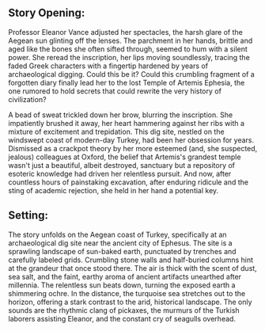 ## Story Opening:

Professor Eleanor Vance adjusted her spectacles, the harsh glare of the Aegean sun glinting off the lenses. The parchment in her hands, brittle and aged like the bones she often sifted through, seemed to hum with a silent power. She reread the inscription, her lips moving soundlessly, tracing the faded Greek characters with a fingertip hardened by years of archaeological digging. Could this be it? Could this crumbling fragment of a forgotten diary finally lead her to the lost Temple of Artemis Ephesia, the one rumored to hold secrets that could rewrite the very history of civilization?

A bead of sweat trickled down her brow, blurring the inscription. She impatiently brushed it away, her heart hammering against her ribs with a mixture of excitement and trepidation. This dig site, nestled on the windswept coast of modern-day Turkey, had been her obsession for years. Dismissed as a crackpot theory by her more esteemed (and, she suspected, jealous) colleagues at Oxford, the belief that Artemis's grandest temple wasn't just a beautiful, albeit destroyed, sanctuary but a repository of esoteric knowledge had driven her relentless pursuit. And now, after countless hours of painstaking excavation, after enduring ridicule and the sting of academic rejection, she held in her hand a potential key.

## Setting:

The story unfolds on the Aegean coast of Turkey, specifically at an archaeological dig site near the ancient city of Ephesus. The site is a sprawling landscape of sun-baked earth, punctuated by trenches and carefully labeled grids. Crumbling stone walls and half-buried columns hint at the grandeur that once stood there. The air is thick with the scent of dust, sea salt, and the faint, earthy aroma of ancient artifacts unearthed after millennia. The relentless sun beats down, turning the exposed earth a shimmering ochre. In the distance, the turquoise sea stretches out to the horizon, offering a stark contrast to the arid, historical landscape. The only sounds are the rhythmic clang of pickaxes, the murmurs of the Turkish laborers assisting Eleanor, and the constant cry of seagulls overhead.
